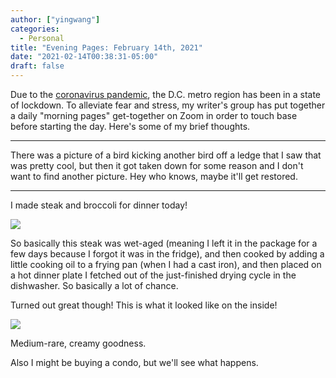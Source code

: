 ```yaml
---
author: ["yingwang"]
categories:
  - Personal
title: "Evening Pages: February 14th, 2021"
date: "2021-02-14T00:38:31-05:00"
draft: false
---
```


Due to the [coronavirus
pandemic](https://en.wikipedia.org/wiki/2019-20_coronavirus_pandemic), the D.C.
metro region has been in a state of lockdown. To alleviate fear and stress, my
writer's group has put together a daily "morning pages" get-together on Zoom in
order to touch base before starting the day. Here's some of my brief thoughts.

__________

There was a picture of a bird kicking another bird off a ledge that I saw that
was pretty cool, but then it got taken down for some reason and I don't want to
find another picture. Hey who knows, maybe it'll get restored.

__________

I made steak and broccoli for dinner today!

![](/img/posts/2021/02/14/evening_pages_1.jpg)

So basically this steak was wet-aged (meaning I left it in the package for a few
days because I forgot it was in the fridge), and then cooked by adding a little
cooking oil to a frying pan (when I had a cast iron), and then placed on a hot
dinner plate I fetched out of the just-finished drying cycle in the dishwasher.
So basically a lot of chance.

Turned out great though! This is what it looked like on the inside!

![](/img/posts/2021/02/14/evening_pages_2.jpg)

Medium-rare, creamy goodness.

Also I might be buying a condo, but we'll see what happens.
